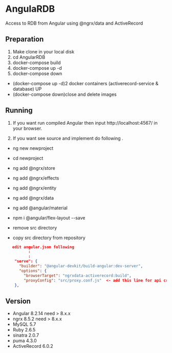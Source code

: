 # AngulaRDB
Access to RDB from Angular using @ngrx/data and ActiveRecord

## Preparation
1. Make clone  in your local disk
2. cd AngularRDB
3. docker-compose build
4. docker-compose up -d  
5. docker-compose down   

* (docker-compose up -d)2 docker containers (activerecord-service & database) UP
* (docker-compose down)close and delete images

## Running
1. If you want run compiled Angular then input http://localhost:4567/ in your browser.


2. If you want see source and implement do following .
- ng new newproject
- cd newproject
- ng add @ngrx/store
- ng add @ngrx/effects
- ng add @ngrx/entity
- ng add @ngrx/data
- ng add @angular/material
- npm i @angular/flex-layout --save

- remove src directory
- copy src directory from repository

```Javascript:angular.json
   edit angular.json following
          :
          :
    "serve": {
      "builder": "@angular-devkit/build-angular:dev-server",
      "options": {
        "browserTarget": "ngrxdata-activerecord:build",
        "proxyConfig": "src/proxy.conf.js"  <- add this line for api cross
    },
```

## Version
- Angular  8.2.14 need > 8.x.x
- ngrx  8.5.2  need > 8.x.x
- MySQL 5.7
- Ruby 2.6.5
- sinatra 2.0.7
- puma 4.3.0
- ActiveRecord 6.0.2
